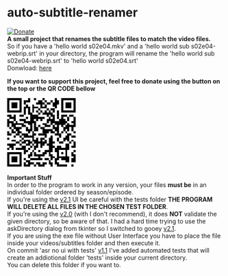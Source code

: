 # auto-subtitle-renamer
[![Donate](https://img.shields.io/badge/Donate-PayPal-green.svg)](https://www.paypal.com/donate?hosted_button_id=86XUMMWCBSTZY)  
**A small project that renames the subtitle files to match the video files.**  
So if you have a 'hello world s02e04.mkv' and a 'hello world sub s02e04-webrip.srt' in your directory, the program will rename the 'hello world sub s02e04-webrip.srt' to 'hello world s02e04.srt'  
Donwload: [here](https://github.com/matheusbucater/auto-subtitle-renamer/releases)  
  
**If you want to support this project, feel free to donate using the button on the top or the QR CODE bellow**  
  
![alt text](https://github.com/matheusbucater/auto-subtitle-renamer/blob/master/resources/QR%20Code.png)

  
**Important Stuff**  
In order to the program to work in any version, your files **must be** in an individual folder ordered by season/episode.  
If you're using the [v2.1](https://github.com/matheusbucater/auto-subtitle-renamer/releases/tag/V2.1) UI be careful with the tests folder **THE PROGRAM WILL DELETE ALL FILES IN THE CHOSEN TEST FOLDER**.  
If you're using the [v2.0](https://github.com/matheusbucater/auto-subtitle-renamer/releases/tag/v2.0) (with I don't recommend), it does **NOT** validate the given directory, so be aware of that. I had a hard time trying to use the askDirectory dialog from tkinter so I switched to gooey [v2.1](https://github.com/matheusbucater/auto-subtitle-renamer/releases/tag/V2.1).  
If you are using the exe file without User Interface you have to place the file inside your videos/subtitles folder and then execute it.  
On commit 'asr no ui with tests' [v1.1](https://github.com/matheusbucater/auto-subtitle-renamer/releases/tag/v1.1) I've added automated tests that will create an addiotional folder 'tests' inside your current directory.  
You can delete this folder if you want to.
